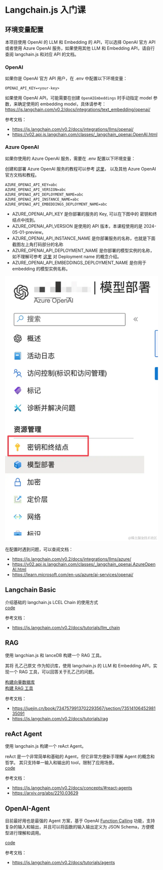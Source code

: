# Langchain.js 入门课

## 环境变量配置

本项目使用 OpenAI 的 LLM 和 Embedding 的 API，可以选择 OpenAI 官方 API 或者使用 Azure OpenAI 服务，如果使用其他 LLM 和 Embedding API，请自行查阅 langchain.js 和对应 API 的文档。

### OpenAI

如果你是 OpenAI 官方 API 用户，在 .env 中配置以下环境变量：

```shell
OPENAI_API_KEY=<your-key>
```

如果使用 OpenAI API，可能需要在创建 `OpenAIEmbeddings` 时手动指定 model 参数，来确定使用的 embedding model，具体请参考：https://js.langchain.com/v0.2/docs/integrations/text_embedding/openai/

参考文档：

- https://js.langchain.com/v0.2/docs/integrations/llms/openai/
- https://v02.api.js.langchain.com/classes/_langchain_openai.OpenAI.html

### Azure OpenAI

如果你使用的 Azure OpenAI 服务，需要在 .env 配置以下环境变量：

创建和部署 Azure OpenAI 服务的教程可以参考 [这里](https://learn.microsoft.com/en-us/azure/ai-services/openai/how-to/create-resource?pivots=web-portal)， 以及其他 Azure OpenAI 官方文档和教程。

```shell
AZURE_OPENAI_API_KEY=abc
AZURE_OPENAI_API_VERSION=abc
AZURE_OPENAI_API_DEPLOYMENT_NAME=abc
AZURE_OPENAI_API_INSTANCE_NAME=abc
AZURE_OPENAI_API_EMBEDDINGS_DEPLOYMENT_NAME=abc
```

- AZURE_OPENAI_API_KEY 是你部署的服务的 Key, 可以在下图中的 密钥和终结点中找到。
- AZURE_OPENAI_API_VERSION 是使用的 API 版本，本课程使用的是 2024-05-01-preview。
- AZURE_OPENAI_API_INSTANCE_NAME 是你部署服务的名称，也就是下面截图左上角打码部分的名称
- AZURE_OPENAI_API_DEPLOYMENT_NAME 是你部署的模型实例的名称，如不理解可参考 [这里](https://learn.microsoft.com/en-us/azure/ai-services/openai/how-to/create-resource?pivots=web-portal#deploy-a-model) 对 Deployment name 的概念介绍。
- AZURE_OPENAI_API_EMBEDDINGS_DEPLOYMENT_NAME 是你用于 embedding 的模型实例名称。

![Azure OpenAI](./assets/aoai.png)

在配置时遇到问题，可以查阅文档：

- https://js.langchain.com/v0.2/docs/integrations/llms/azure/
- https://v02.api.js.langchain.com/classes/_langchain_openai.AzureOpenAI.html
- https://learn.microsoft.com/en-us/azure/ai-services/openai/

## Langchain Basic

介绍基础的 langchain.js LCEL Chain 的使用方式  
[code](./Langchain-Basic/index.js)

参考文档：

- https://js.langchain.com/v0.2/docs/tutorials/llm_chain

## RAG

使用 langchian.js 和 lanceDB 构建一个 RAG 工具。

其将 孔乙己原文 作为知识库，使用 langchain.js 的 LLM 和 Embedding API，实现一个 RAG 工具，可以回答关于孔乙己的问题。

[构建向量数据库](./RAG/load-and-store-data.js)  
[构建 RAG 工具](./RAG/index.js)

参考文档：

- https://juejin.cn/book/7347579913702293567/section/7351410645298135091
- https://js.langchain.com/v0.2/docs/tutorials/rag

## reAct Agent

使用 langchain.js 构建一个 reAct Agent。

reAct 是一个非常简单和基础的 Agent，但它非常方便新手理解 Agent 的概念和哲学。 其只支持单一输入和输出的 tool，限制了应用场景。  
[code](./reAct/index.js)

参考文档：

- https://js.langchain.com/v0.2/docs/concepts/#react-agents
- https://arxiv.org/abs/2210.03629

## OpenAI-Agent

目前最好用也是最强的 Agent 方案，基于 OpenAI [Function Calling](https://platform.openai.com/docs/guides/function-calling) 功能，支持复杂的输入和输出，并且可以将函数的输入输出定义为 JSON Schema，方便模型进行理解和调用。

[code](./OpenAI-Agent/index.js)

参考文档：

- https://js.langchain.com/v0.2/docs/tutorials/agents
